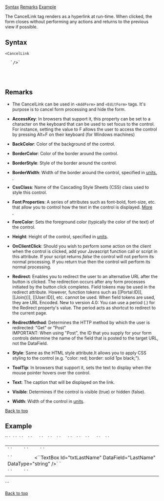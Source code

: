 # <CancelLink>

<a name="top"></a>

[Syntax](#syntax) [Remarks](#remarks) [Example](#example)

The CancelLink tag renders as a hyperlink at run-time. When clicked, the form closes without performing any actions and returns to the previous view if possible.

<a name="syntax"></a>

## Syntax

    <CancelLink

<pre xml:space="preserve">  `/>` 
        </pre>

 <a name="remarks"></a>

## Remarks

*   The CancelLink can be used in `<AddForm>` and `<EditForm>` tags. It's purpose is to cancel form processing and hide the form.  

*   **AccessKey**: In browsers that support it, this property can be set to a character on the keyboard that can be used to set focus to the control. For instance, setting the value to F allows the user to access the control by pressing Alt+F on their keyboard (for Windows machines)  

*   **BackColor**: Color of the background of the control.  

*   **BorderColor**: Color of the border around the control.  

*   **BorderStyle**: Style of the border around the control.  

*   **BorderWidth**: Width of the border around the control, specified in [units.  
     ](units.html)
*   **CssClass**: Name of the Cascading Style Sheets (CSS) class used to style this control.  

*   **Font Properties**: A series of attributes such as font-bold, font-size, etc. that allow you to control how the text in the control is displayed. [More  
     ](fontproperties.html)
*   **ForeColor**: Sets the foreground color (typically the color of the text) of the control.  

*   **Height**: Height of the control, specified in [units](units.html).  

*   **OnClientClick**: Should you wish to perform some action on the client when the control is clicked, add your Javascript function call or script in this attribute. If your script returns _false_ the control will not perform its normal processing. If you return true then the control will perform its normal processing.  

*   **Redirect**: Enables you to redirect the user to an alternative URL after the button is clicked. The redirection occurs after any form processes initiated by the button click completes. Field tokens may be used in the redirect attribute. However, function tokens such as [[Portal:ID]], [[Join()]], [[User:ID]], etc. cannot be used. When field tokens are used, they are URL Encoded. New to version 4.0: You can use a period (.) for the Redirect property's value. The period acts as shortcut to redirect to the current page.  

*   **RedirectMethod**: Determines the HTTP method by which the user is redirected: "Get" or "Post"  
    IMPORTANT: When using "Post", the ID that you supply for your form controls determine the name of the field that is posted to the target URL, not the DataField.  

*   **Style**: Same as the HTML style attribute.It allows you to apply CSS styling to the control (e.g. "color: red; border: solid 1px black;").  

*   **ToolTip**: In browsers that support it, sets the text to display when the mouse pointer hovers over the control.  

*   **Text**: The caption that will be displayed on the link.  

*   **Visible**: Determines if the control is visible (true) or hidden (false).  

*   **Width**: Width of the control in [units](units.html).  

[Back to top](#top)<a name="example"></a>

## Example

<div>`<AddForm>`  
`  <SubmitCommand CommandText="INSERT INTO Users(FirstName, LastName) VALUES(@FirstName, @LastName)" />`  
`  <table>`  
`    <tr>`  
`      <td>`  
`         <Label For="txtFirstName" Text="First Name" />`  
`         <TextBox Id="txtFirstName" Datafield="FirstName" DataType="string" />`  
`       </td>`  
`    </tr>`  
`    <tr>`  
`      <td>`  
`        <Label For="txtLastName" Text="Last Name" />  
        <``TextBox Id="txtLastName" DataField="LastName" DataType="string" />`  
`      </td>`  
`    </tr>`  
`    <tr>`  
`      <td colspan="2">`  
`        <AddLink Text="Add"/> <span style="color: #ff0000;" xmlns="http://www.w3.org/1999/xhtml"><CancelLink Text="Cancel"/></span>`  
`      </td>`  
`    </tr>`  
`  </table>  
``</AddForm>`</div>

[Back to top](#top)